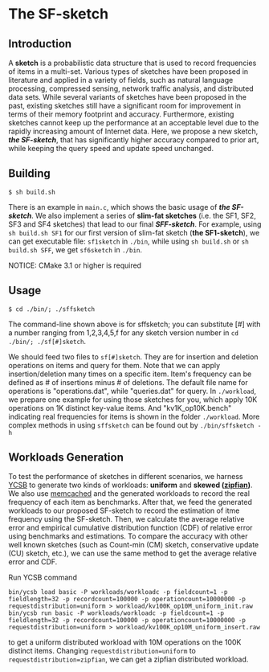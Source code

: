 # The SF-sketch

## Introduction
A **sketch** is a probabilistic data structure that is used to record frequencies of items in a multi-set.
Various types of sketches have been proposed in literature and applied in a variety of fields, such as natural language processing, compressed sensing, network traffic analysis, and distributed data sets.
While several variants of sketches have been proposed in the past, existing sketches still have a significant room for improvement in terms of their memory footprint and accuracy.
Furthermore, existing sketches cannot keep up the performance at an acceptable level due to the rapidly increasing amount of Internet data.
Here, we propose a new sketch, ***the SF-sketch***, that has significantly higher accuracy compared to prior art, while keeping the query speed and update speed unchanged.


## Building

	$ sh build.sh
    
There is an example in `main.c`, which shows the basic usage of ***the SF-sketch***. 
We also implement a series of **slim-fat sketches** (i.e. the SF1, SF2, SF3 and SF4 sketches) that lead to our final ***SFF-sketch***. For example, using `sh build.sh SF1` for our first version of slim-fat sketch (**the SF1-sketch**), we can get executable file: `sf1sketch` in `./bin`, while using `sh build.sh` or `sh build.sh SFF`, we get `sf6sketch` in `./bin`.

NOTICE: CMake 3.1 or higher is required

## Usage

	$ cd ./bin/; ./sffsketch

The command-line shown above is for sffsketch; you can substitute [#] with a number ranging from 1,2,3,4,5,f for any sketch version number in `cd ./bin/; ./sf[#]sketch`.

We should feed two files to `sf[#]sketch`. They are for insertion and deletion operations on items and query for them.
Note that we can apply insertion/deletion many times on a specific item. 
Item's frequency can be defined as # of insertions minus # of deletions.
The default file name for operations is "operations.dat", while "queries.dat" for query. 
In `./workload`, we prepare one example for using those sketches for you, which apply 10K operations on 1K distinct key-value items. 
And "kv1K_op10K.bench" indicating real frequencies for items is shown in the folder `./workload`. 
More complex methods in using `sffsketch` can be found out by `./bin/sffsketch -h` 


## Workloads Generation
To test the performance of sketches in different scenarios, we harness [YCSB](https://github.com/brianfrankcooper/YCSB.git) to generate two kinds of workloads: **uniform** and **skewed ([zipfian](https://en.wikipedia.org/wiki/Zipf%27s_law))**.
We also use [memcached](https://github.com/memcached/memcached.git) and the generated workloads to record the real frequency of each item as benchmarks.
After that, we feed the generated workloads to our proposed SF-sketch to record the estimation of itme frequency using the SF-sketch.
Then, we calculate the average relative error and empirical cumulative distribution function (CDF) of relative error using benchmarks and estimations.
To compare the accuracy with other well known sketches (such as Count-min (CM) sketch, conservative update (CU) sketch, etc.), we can use the same method to get the average relative error and CDF.

Run YCSB command

	bin/ycsb load basic -P workloads/workloadc -p fieldcount=1 -p fieldlength=32 -p recordcount=100000 -p operationcount=10000000 -p requestdistribution=uniform > workload/kv100K_op10M_uniform_init.raw
	bin/ycsb run basic -P workloads/workloadc -p fieldcount=1 -p fieldlength=32 -p recordcount=100000 -p operationcount=10000000 -p requestdistribution=uniform > workload/kv100K_op10M_uniform_insert.raw

to get a uniform distributed workload with 10M operations on the 100K distinct items. Changing `requestdistribution=uniform` to `requestdistribution=zipfian`, we can get a zipfian distributed workload.
